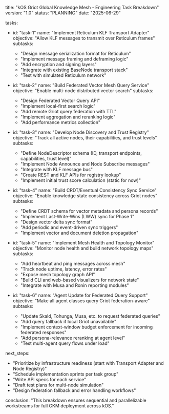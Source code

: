 title: "kOS Griot Global Knowledge Mesh - Engineering Task Breakdown"
version: "1.0"
status: "PLANNING"
date: "2025-06-29"

tasks:
  - id: "task-1"
    name: "Implement Reticulum KLF Transport Adapter"
    objective: "Allow KLF messages to transmit over Reticulum frames"
    subtasks:
      - "Design message serialization format for Reticulum"
      - "Implement message framing and deframing logic"
      - "Add encryption and signing layers"
      - "Integrate with existing BaseNode transport stack"
      - "Test with simulated Reticulum network"

  - id: "task-2"
    name: "Build Federated Vector Mesh Query Service"
    objective: "Enable multi-node distributed vector search"
    subtasks:
      - "Design Federated Vector Query API"
      - "Implement local-first search logic"
      - "Add remote Griot query federation with TTL"
      - "Implement aggregation and reranking logic"
      - "Add performance metrics collection"

  - id: "task-3"
    name: "Develop Node Discovery and Trust Registry"
    objective: "Track all active nodes, their capabilities, and trust levels"
    subtasks:
      - "Define NodeDescriptor schema (ID, transport endpoints, capabilities, trust level)"
      - "Implement Node Announce and Node Subscribe messages"
      - "Integrate with KLF message bus"
      - "Create REST and KLF APIs for registry lookup"
      - "Implement initial trust score calculation (static for now)"

  - id: "task-4"
    name: "Build CRDT/Eventual Consistency Sync Service"
    objective: "Enable knowledge state consistency across Griot nodes"
    subtasks:
      - "Define CRDT schema for vector metadata and persona records"
      - "Implement Last-Write-Wins (LWW) sync for Phase 1"
      - "Design vector delta sync format"
      - "Add periodic and event-driven sync triggers"
      - "Implement vector and document deletion propagation"

  - id: "task-5"
    name: "Implement Mesh Health and Topology Monitor"
    objective: "Monitor node health and build network topology maps"
    subtasks:
      - "Add heartbeat and ping messages across mesh"
      - "Track node uptime, latency, error rates"
      - "Expose mesh topology graph API"
      - "Build CLI and web-based visualizers for network state"
      - "Integrate with Musa and Ronin reporting modules"

  - id: "task-6"
    name: "Agent Update for Federated Query Support"
    objective: "Make all agent classes query Griot federation-aware"
    subtasks:
      - "Update Skald, Tohunga, Musa, etc. to request federated queries"
      - "Add query fallback if local Griot unavailable"
      - "Implement context-window budget enforcement for incoming federated responses"
      - "Add persona-relevance reranking at agent level"
      - "Test multi-agent query flows under load"

next_steps:
  - "Prioritize by infrastructure readiness (start with Transport Adapter and Node Registry)"
  - "Schedule implementation sprints per task group"
  - "Write API specs for each service"
  - "Draft test plans for multi-node simulation"
  - "Design federation fallback and error handling workflows"

conclusion: "This breakdown ensures sequential and parallelizable workstreams for full GKM deployment across kOS."

